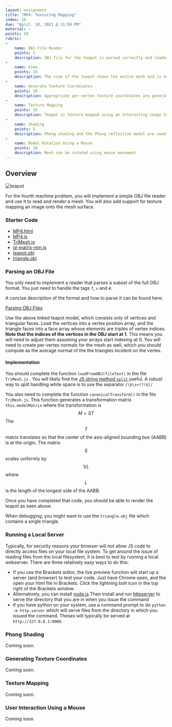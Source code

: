 ```yaml
---
layout: assignment
title: "MP4: Texturing Mapping"
index: 10
due: "April. 18, 2021 @ 11:59 PM"
material: ~
points: 50
rubric:
-
    name: OBJ File Reader
    points: 5
    description: OBJ file for the teapot is parsed correctly and loaded into buffers 
-
    name: View 
    points: 10
    description: The view of the teapot shows the entire mesh and is non-distorted 
- 
    name: Generate Texture Coordinates
    points: 10
    description: Appropriate per-vertex texture coordinates are generated for the teapot
-    
    name: Texture Mapping
    points: 10
    description: Teapot is texture-mapped using an interesting image texture.
-
    name: Shading
    points: 5
    description: Phong shading and the Phong reflection model are used and the teapot is well-lit
- 
    name: Model Rotation Using a Mouse
    points: 10
    description: Mesh can be rotated using mouse movement 
---
```


## Overview

![teapot](https://illinois-cs418.github.io/img/teapot-obj.png) 

 

For the fourth machine problem, you will implement a simple OBJ file reader and use it to read and render a mesh. You will also add support for texture mapping an image onto the mesh surface.

### Starter Code

+ [MP4.html](https://github.com/illinois-cs418/illinois-cs418.github.io/raw/master/Examples/MP4/MP4.html)
+ [MP4.js](https://github.com/illinois-cs418/illinois-cs418.github.io/raw/master/Examples/MP4/MP4.js)
+ [TriMesh.js](https://github.com/illinois-cs418/illinois-cs418.github.io/raw/master/Examples/MP4/TriMesh.js)
+ [gl-matrix-min.js](https://github.com/illinois-cs418/illinois-cs418.github.io/raw/master/Examples/MP4/gl-matrix-min.js)
+ [teapot.obj](https://github.com/illinois-cs418/illinois-cs418.github.io/raw/master/Examples/MP4/teapot.obj)
+ [triangle.obj](https://raw.githubusercontent.com/illinois-cs418/illinois-cs418.github.io/master/Examples/MP4/triangle.obj)

### Parsing an OBJ File

You only need to implement a reader that parses a subset of the full OBJ format. You just need to handle the tags `f`, `v` and `#`.

A concise description of the format and how to parse it can be found here:

[Parsing OBJ Files](https://illinois-cs418.github.io/ref-parse-obj.html)

Use the above linked teapot model, which consists only of vertices and triangular faces. Load the vertices into a vertex position array, and the triangle faces into a face array whose elements are triples of vertex indices. **Note that the indices of the vertices in the OBJ start at 1**. This means you will need to adjust them assuming your arrays start indexing at 0. You will need to create per-vertex normals for the mesh as well, which you should compute as the average normal of the the triangles incident on the vertex.

#### Implementation

You should complete the function `loadFromOBJ(fileText)` in the file `TriMesh.js` . You will likely find the [JS string method `split` ](https://developer.mozilla.org/en-US/docs/Web/JavaScript/Reference/Global_Objects/String/split) useful. A robust way to split handling white space is to use the separator `/\b\s+(?!$)/`

You also need to complete the function `canonicalTransform()` in the file `TriMesh.js`. This function generates a transformation matrix `this.modelMatrix` where  the transformation is $$M=ST$$  The $$T$$ matrix translates so that the center of the axis-aligned bounding box (AABB) is at the origin. The matrix $$S$$ scales uniformly by $$1/L$$ where $$L$$ is the length of the longest side of the AABB.

Once you have completed that code, you should be able to render the teapot as seen above.

When debugging, you might want to use the `triangle.obj` file which contains a single triangle.

### Running a Local Server ###

Typically, for security reasons your browser will not allow JS code to directly access files on your local file system.  To get around the issue of reading files from the local filesystem, it is best to test by running a local webserver. There are three relatively easy ways to do this:

+ If you use the Brackets editor, the live preview function will start up a server (and browser) to test your code. Just have Chrome open, and the open your html file in Brackets. Click the lightning bolt icon in the top right of the Brackets window.
+ Alternatively, you can install [node.js](https://nodejs.org/en/) Then install and run [httpserver](https://www.npmjs.com/package/httpserver) to serve the directory that you are in when you issue the command
+ if you have python on your system, use a command prompt to do `python -m http.server` which will serve files from the directory in which you issued the command. Theses will typically be served at `http://127.0.0.1:8000`. 

### Phong Shading

Coming soon.

### Generating Texture Coordinates
Coming soon.

### Texture Mapping
Coming soon.

### User Interaction Using a Mouse 

Coming soon.



